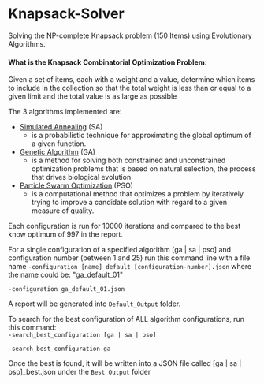 # Knapsack-Solver

Solving the NP-complete Knapsack problem (150 Items) using Evolutionary Algorithms.  


#### What is the Knapsack Combinatorial Optimization Problem:
Given a set of items, each with a weight and a value, determine which items to include in the collection so that the total weight is less than or equal to a given limit and the total value is as large as possible


The 3 algorithms implemented are:
  - [Simulated Annealing](https://en.wikipedia.org/wiki/Simulated_annealing) (SA)
    - is a probabilistic technique for approximating the global optimum of a given function.
  - [Genetic Algorithm](https://en.wikipedia.org/wiki/Genetic_algorithm) (GA)
    - is a method for solving both constrained and unconstrained optimization problems that is based on natural selection, the process that drives biological evolution.
  - [Particle Swarm Optimization](https://en.wikipedia.org/wiki/Particle_swarm_optimization) (PSO)
    -  is a computational method that optimizes a problem by iteratively trying to improve a candidate solution with regard to a given measure of quality.


Each configuration is run for 10000 iterations and compared to the best know optimum of 997 in the report.  

For a single configuration of a specified algorithm [ga | sa | pso] and configuration number (between 1 and 25) run this command line with a file name
```-configuration [name]_default_[configuration-number].json```
where the name could be: "ga_default_01"

```
-configuration ga_default_01.json
```

A report will be generated into `Default_Output` folder.  


To search for the best configuration of ALL algorithm configurations, run this command:  
`-search_best_configuration [ga | sa | pso]`

```-search_best_configuration ga```  

Once the best is found, it will be written into a JSON file called [ga | sa | pso]_best.json under the `Best Output` folder  

